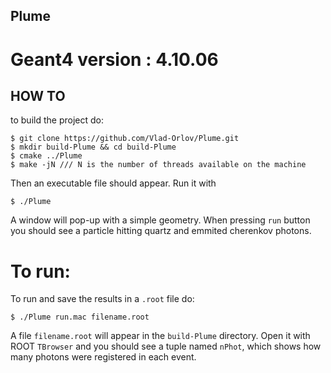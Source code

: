 ## Plume

# Geant4 version : 4.10.06

## HOW TO
to build the project do:
```
$ git clone https://github.com/Vlad-Orlov/Plume.git
$ mkdir build-Plume && cd build-Plume
$ cmake ../Plume
$ make -jN /// N is the number of threads available on the machine
```
Then an executable file should appear. Run it with
```
$ ./Plume
```
A window will pop-up with a simple geometry. When pressing `run` button you should see a particle hitting quartz and emmited cherenkov photons.

# To run:
To run and save the results in a `.root` file do:
```
$ ./Plume run.mac filename.root
```
A file `filename.root` will appear in the `build-Plume` directory. Open it with ROOT `TBrowser` and you should see a tuple named `nPhot`, which shows how many photons were registered in each event.

